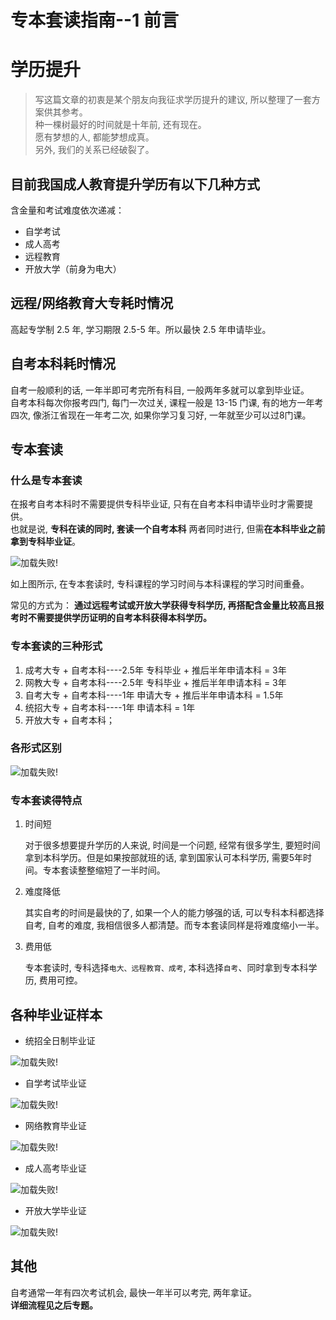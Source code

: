 # 专本套读指南--1 前言

<!--more-->
# 学历提升
>写这篇文章的初衷是某个朋友向我征求学历提升的建议, 所以整理了一套方案供其参考。  
>种一棵树最好的时间就是十年前, 还有现在。  
>愿有梦想的人, 都能梦想成真。  
>另外, 我们的关系已经破裂了。

## 目前我国成人教育提升学历有以下几种方式

含金量和考试难度依次递减：

* 自学考试
* 成人高考
* 远程教育
* 开放大学（前身为电大）


## 远程/网络教育大专耗时情况

高起专学制 2.5 年, 学习期限 2.5-5 年。所以最快 2.5 年申请毕业。

## 自考本科耗时情况
自考一般顺利的话, 一年半即可考完所有科目, 一般两年多就可以拿到毕业证。  
自考本科每次你报考四门, 每门一次过关, 课程一般是 13-15 门课, 有的地方一年考四次, 像浙江省现在一年考二次, 如果你学习复习好, 一年就至少可以过8门课。

## 专本套读

### 什么是专本套读
在报考自考本科时不需要提供专科毕业证, 只有在自考本科申请毕业时才需要提供。  
也就是说, **专科在读的同时, 套读一个自考本科** 两者同时进行, 但需**在本科毕业之前拿到专科毕业证**。

![加载失败!](/images/education/edu1.jpeg "专本套读时间线")

如上图所示, 在专本套读时, 专科课程的学习时间与本科课程的学习时间重叠。

常见的方式为：
**通过远程考试或开放大学获得专科学历, 再搭配含金量比较高且报考时不需要提供学历证明的自考本科获得本科学历。**

### 专本套读的三种形式

1. 成考大专 + 自考本科----2.5年 专科毕业 + 推后半年申请本科 = 3年
1. 网教大专 + 自考本科----2.5年 专科毕业 + 推后半年申请本科 = 3年
1. 自考大专 + 自考本科----1年 申请大专 + 推后半年申请本科 = 1.5年
1. 统招大专 + 自考本科----1年 申请本科 = 1年
1. 开放大专 + 自考本科；

### 各形式区别

![加载失败!](/images/education/edu-diff.jpg "可爱的图片标题(●'◡'●)")

### 专本套读得特点

1. 时间短

    对于很多想要提升学历的人来说, 时间是一个问题, 经常有很多学生, 要短时间拿到本科学历。但是如果按部就班的话, 拿到国家认可本科学历, 需要5年时间。专本套读整整缩短了一半时间。
1. 难度降低

    其实自考的时间是最快的了, 如果一个人的能力够强的话, 可以专科本科都选择自考, 自考的难度, 我相信很多人都清楚。而专本套读同样是将难度缩小一半。
1. 费用低

    专本套读时, 专科选择```电大、远程教育、成考```, 本科选择```自考```、同时拿到专本科学历, 费用可控。

## 各种毕业证样本

* 统招全日制毕业证

![加载失败!](/images/education/统招全日制毕业证.jpg "统招全日制毕业证")

* 自学考试毕业证

![加载失败!](/images/education/自学考试毕业证.jpg "自学考试毕业证")

* 网络教育毕业证

![加载失败!](/images/education/网络教育毕业证.jpg "网络教育毕业证")

* 成人高考毕业证

![加载失败!](/images/education/成人高考毕业证.jpg "成人高考毕业证")

* 开放大学毕业证

![加载失败!](/images/education/开放大学毕业证.jpg "开放大学毕业证")

## 其他
自考通常一年有四次考试机会, 最快一年半可以考完, 两年拿证。  
**详细流程见之后专题。**


